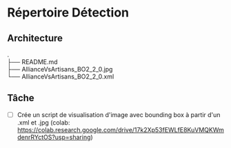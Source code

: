 # Répertoire Détection

## Architecture

. <br>
├── README.md <br>
├── AllianceVsArtisans_BO2_2_0.jpg <br>
└── AllianceVsArtisans_BO2_2_0.xml <br>

## Tâche

- [ ] Crée un script de visualisation d'image avec bounding box à partir d'un .xml et .jpg (colab: https://colab.research.google.com/drive/17k2Xp53fEWLfE8KuVMQKWmdenrRYctOS?usp=sharing)
